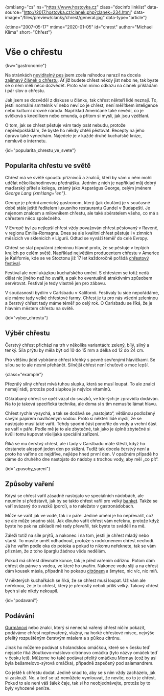 
{xml:lang="cs" ns="https://www.hostovka.cz" class="docinfo linklist" data-source="http://2017.hostovka.cz/clanek.php?clanek=234.html" data-image="/files/preview/clanky/chrest/general.jpg" data-type="article"}

{ctime="2007-05-17" mtime="2020-01-05" id="chrest" author="Michael Klíma" short="Chřest"}

# Vše o chřestu

<!-- generated attribute kw by user_udpatekw.sh on 2020-04-25, do not edit -->

{kw="gastronomie"}

Na stránkách [neviditelný pes][1] jsem zcela náhodou narazil na docela [zajímavý článek o chřestu][2]. Ať již budete chřest někdy jíst nebo ne, tak byste se o něm měli něco dozvědět. Proto vám mimo odkazu na článek přikládám i pár slov o chřestu.

Jak jsem se dozvěděl z diskuse u článku, tak chřest někteří lidé neznají. To, jestli normální smrtelník ví nebo neví co je chřest, není měřítkem inteligence nebo kulturní úrovně národa. Například Američané také nevědí, co je svíčková s knedlíkem nebo cmunda, a přitom si myslí, jak jsou vzdělaní.

O tom, jak se chřest pěstuje vám tady psát nebudu, protože nepředpokládám, že byste ho někdy chtěli pěstovat. Recepty na jeho úpravu také vynechám. Najedete je v každé druhé kuchařské knize, nemluvě o internetu.

{id="popularita\_chrestu\_ve_svete"}

## Popularita chřestu ve světě

Chřest má ve světě spoustu příznivců a znalců, kteří by vám o něm mohli udělat několikahodinovou přednášku. Jedním z nich je například můj dobrý maďarský přítel a kolega, známý jako Asparágus George, celým jménem _George Lang {xml:lang="en"}_.

George je přední americký gastronom, který (jak doufám) je v současné době stále ještě ředitelem luxusního restaurantu Gundel v Budapešti. Je nejenom znalcem a milovníkem chřestu, ale také sběratelem všeho, co má s chřestem něco společného.

V Evropě byl za nejlepší chřest vždy považován chřest pěstovaný v Raveně, v regionu Emilia-Romagna. Dnes se ale kvalitní chřest pěstuje i v zimních měsících ve sklenících v Ligurii. Odtud se vyváží téměř do celé Evropy.

Chřest se stal populární zeleninou hlavně proto, že se pěstuje v teplých krajích po celém světě. Například největším producentem chřestu v Americe je Kalifornie, kde se ve Stoctonu již 17 let každoročně pořádá [chřestový festival][3].

Festival ale není ukázkou kuchařského umění. S chřestem se totiž nedá dělat nic jiného než ho uvařit, a pak ho eventuálně atraktivním způsobem servírovat. Festival je tedy vlastně jen pro zábavu.

V současnosti bydlím v Carlsbadu v Kalifornii. Festivaly tu sice nepořádáme, ale máme tady velké chřestové farmy. Chřest je tu pro nás všední zeleninou a čerstvý chřest tady máme téměř po celý rok. O Carlsbadu se říká, že je hlavním městem chřestu na světě.

{id="vyber_chrestu"}

## Výběr chřestu

Čerstvý chřest přichází na trh v několika variantách: zelený, bílý, silný a tenký. Síla prýtu by měla být od 10 do 15 mm a délka od 12 do 24 cm.

Pro většinu jídel vybíráme chřest křehký s pevně sevřenými hlavičkami. Se sílou se to ale nesmí přehánět. Silnější chřest není chuťově o moc lepší.

{class="example"}

Přezrálý silný chřest mívá tuhou slupku, která se musí loupat. To ale znalci nemají rádi, protože pod slupkou je nejvíce vitamínů.

Oškrábaný chřest se opět vázal do svazků, ve kterých je zpravidla dodáván. Na to je taková specifická technika, ale doma si s tím nemusíte lámat hlavu.

Chřest rychle vysychá, a tak se dodává se „nastojato“, většinou podložený savým papírem navlhčeným vodou. Proto si někteří lidé myslí, že se nastojato musí také vařit. Tehdy spodní část ponoříte do vody a vrchní část se vaří v páře. Podle mě je to ale zbytečné, tak jako je úplně zbytečné si kvůli tomu kupovat všelijaká speciální zařízení.

Říká se mu čerstvý chřest, ale i tady v Carslbadu máte štěstí, když ho dostanete alespoň jeden den po sklizni. Tudíž tak docela čerstvý není a proto ho vaříme co nejdříve, nejlépe hned první den. V opačném případě ho dáme do druhého dne nastojato do nádoby s trochou vody, aby měl „co pít“.

{id="zpusoby_vareni"}

## Způsoby vaření

Kdysi se chřest vařil zásadně nastojato ve speciálních nádobách, ale neumím si představit, jak by se takto chřest vařil pro velký [banket][4]. Takže se vaří svázaný do svazků (porcí), a to naležato v gastronádobách.

Může se vařit jak ve vodě, tak i v páře. Jediné umění je ho nepřevařit, což se ale může snadno stát. Jak dlouho vařit chřest vám neřeknu, protože když byste ho pak na základě mé rady převařili, tak byste to sváděli na mě.

Záleží totiž na síle prýtů, a nakonec i na tom, jestli je chřest mladý nebo starší. To musíte umět odhadnout, protože s rodokmenem chřest nechodí. Já ho vařím podle oka do potoka a pokud to nikomu neřeknete, tak se vám přiznám, že z toho šparglu žádnou vědu nedělám.

Pokud má chřest dřevnaté konce, tak je před vařením odříznu. Potom dám chřest do pánve s vodou, ve které ho uvařím. Nakonec vodu sliji a na chřest dám kousek másla, případně ho pokapu [citrónem][5] a šmytec, nic víc, nic míň.

V některých kuchařkách se říká, že se chřest musí loupat. Už vám ale neřeknou, že je to chřest, který je přerostlý neboli příliš velký. Takový chřest bych si ale nikdy nekoupil.

{id="podavani"}

## Podávání

[Gurmánovi][6] nebo znalci, který si nenechá vařený chřest ničím pokazit, podáváme chřest nepřevařený, vlažný, na horké chřestové misce, nejvýše přelitý rozpuštěným čerstvým máslem a s půlkou citrónu.

Jinak ho můžeme podávat s holandskou omáčkou, které se v česku teď nejspíše říká žloutkovo-máslovo-citrónovo omáčka (tyto názvy omáček teď v česku letí). Můžeme ho také podávat přelitý [omáčkou Mornay][7] (což by asi byla bešamelovo-sýrová omáčka), případně zapečený pod salamandrem.

Co ještě k chřestu dodat. Jedině snad to, aby se s ním vždy zacházelo, jak si zaslouží. No, a teď se už nemůžete vymlouvat, že nevíte, co to je chřest. Pokud to ale není váš šálek čaje, tak si ho neobjednávejte, protože by to byly vyhozené peníze.

 [1]: https://neviditelnypes.lidovky.cz
 [2]: https://neviditelnypes.lidovky.cz/spolecnost/spolecnost-ceske-nechresteni.A070515_214413_p_spolecnost_wag
 [3]: https://www.visitstockton.org/events/san-joaquin-asparagus-festival/
 [4]: banket
 [5]: citrony
 [6]: gastronomove#gurman
 [7]: besamel#syrova_omacka_mornay

